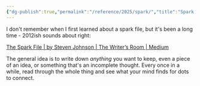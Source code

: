 ```yaml
---
{"dg-publish":true,"permalink":"/reference/2025/spark/","title":"Spark File","tags":["spark","file"],"created":"2025-08-03T17:04:41","updated":"2025-08-05T17:07:29-04:00"}
---
```


I don't remember when I first learned about a spark file, but it's been a long time - 2012ish sounds about right:

[The Spark File \| by Steven Johnson \| The Writer’s Room \| Medium](https://medium.com/the-writers-room/the-spark-file-8d6e7df7ae58)

The general idea is to write down _anything_ you want to keep, even a piece of an idea, or something that's an incomplete thought. Every once in a while, read through the whole thing and see what your mind finds for dots to connect.

